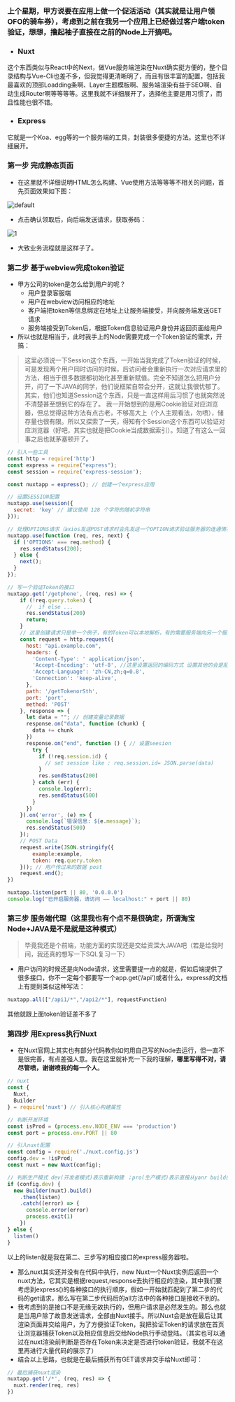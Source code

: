 ### 上个星期，甲方说要在应用上做一个促活活动（其实就是让用户领OFO的骑车券），考虑到之前在我另一个应用上已经做过客户端token验证，想想，撸起袖子直接在之前的Node上开搞吧。

- ### Nuxt
 这个东西类似与React中的Next，做Vue服务端渲染在Nuxt确实挺方便的，整个目录结构与Vue-Cli也差不多，但我觉得更清晰明了，而且有很丰富的配置，包括我最喜欢的顶部Loadding条啊、Layer主题模板啊、服务端渲染有益于SEO啊、自动生成Router啊等等等等。这里我就不详细展开了，选择他主要是用习惯了，而且性能也很不错。

- ### Express
它就是一个Koa、egg等的一个服务端的工具，封装很多便捷的方法。这里也不详细展开。

### 第一步 完成静态页面
+ 在这里就不详细说明HTML怎么构建、Vue使用方法等等等不相关的问题，首先页面效果如下图：

![default](https://user-images.githubusercontent.com/18693417/42724526-71f0ddde-87a6-11e8-94c7-4428932f7a37.png)

+ 点击确认领取后，向后端发送请求，获取券码：

![1](https://user-images.githubusercontent.com/18693417/42724542-d96e0de2-87a6-11e8-9f4e-cb05455035f5.png)

+ 大致业务流程就是这样子了。

### 第二步 基于webview完成token验证
+ 甲方公司的token是怎么给到用户的呢？
    - 用户登录客服端
    - 用户在webview访问相应的地址
    - 客户端把token等信息绑定在地址上让服务端接受，并向服务端发送GET请求
    - 服务端接受到Token后，根据Token信息验证用户身份并返回页面给用户
+ 所以也就是相当于，此时我手上的Node需要完成一个Token验证的需求，开搞：

> 这里必须说一下Session这个东西，一开始当我完成了Token验证的时候，可是发现两个用户同时访问的时候，后访问者会重新执行一次对应请求里的方法，相当于很多数据都初始化甚至重新赋值。完全不知道怎么把用户分开，问了一下JAVA的同学，他们说框架自带会分开，这就让我很忧郁了。其实，他们也知道Session这个东西，只是一直这样用后习惯了也就突然说不清楚甚至想到它的存在了。
我一开始想到的是用Cookie验证对应浏览器，但总觉得这种方法有点古老，不够高大上（个人主观看法，勿喷），储存量也很有限。所以又探索了一天，得知有个Session这个东西可以验证对应浏览器（好吧，其实也就是把Cookie当成数据索引）。知道了有这么一回事之后也就茅塞顿开了。

```js
// 引入一些工具
const http = require('http')
const express = require("express");
const session = require('express-session');

const nuxtapp = express(); // 创建一个express应用

// 设置SESSION配置
nuxtapp.use(session({
  secret: 'key' // 建议使用 128 个字符的随机字符串 
}));

// 处理OPTIONS请求（axios发送POST请求时会先发送一个OPTION请求验证服务器的连通情况）
nuxtapp.use(function (req, res, next) {
  if ('OPTIONS' === req.method) {
    res.sendStatus(200);
  } else {
    next();
  }
});

// 写一个验证Token的接口
nuxtapp.get('/getphone', (req, res) => {
    if (!req.query.token) {
      //  if else ...
      res.sendStatus(200)
      return;
    }
    // 这里创建请求只是举一个例子，有的Token可以本地解析，有的需要服务端向另一个服务端请求解析。（参考微信）
    const request = http.request({
      host: "api.example.com",
      headers: {
        'Content-Type': ' application/json',
        'Accept-Encoding': 'utf-8', //这里设置返回的编码方式 设置其他的会是乱码
        'Accept-Language': 'zh-CN,zh;q=0.8',
        'Connection': 'keep-alive',
      },
      path: '/getTokenorSth',
      port: 'port',
      method: 'POST'
    }, response => {
      let data = ""; // 创建变量记录数据
      response.on("data", function (chunk) {
        data += chunk
      })
      response.on("end", function () { // 设置seesion
        try {
          if (!req.session.id) {
            // set session like : req.session.id= JSON.parse(data)
          }
          res.sendStatus(200)
        } catch (err) {
          console.log(err);
          res.sendStatus(500)
        }
      })
    }).on('error', (e) => {
      console.log(`错误信息: ${e.message}`);
      res.sendStatus(500)
    });
    // POST Data
    request.write(JSON.stringify({
        example:example,
        token: req.query.token
    })); // 用户传过来的数据 post
    request.end();
})

nuxtapp.listen(port || 80, '0.0.0.0')
console.log("已开启服务器，请访问 —— localhost:" + port || 80)
```

### 第三步 服务端代理（这里我也有个点不是很确定，所谓淘宝Node+JAVA是不是就是这种模式）
> 毕竟我还是个前端，功能方面的实现还是交给资深大JAVA吧（若是给我时间，我还真的想写一下SQL复习一下）
+ 用户访问的时候还是向Node请求，这里需要提一点的就是，假如后端提供了很多接口，你不一定每个都要写一个app.get(‘/api’)或者什么，express的文档上有提到类似这种写法：

```js
nuxtapp.all(["/api1/*","/api2/*"], requestFunction)
```
其他就跟上面token验证差不多了

### 第四步 用Express执行Nuxt
+ 在Nuxt官网上其实也有部分代码教你如何用自己写的Node去运行，但一直不是很完善，有点差强人意。我在这里就补充一下我的理解，**哪里写得不对，请尽管喷，谢谢喷我的每一个人**。

```js
// nuxt
const {
  Nuxt,
  Builder
} = require('nuxt') // 引入核心构建属性

// 判断开发环境
const isProd = (process.env.NODE_ENV === 'production')
const port = process.env.PORT || 80

// 引入nuxt配置
const config = require('./nuxt.config.js')
config.dev = !isProd;
const nuxt = new Nuxt(config);

// 判断生产模式 dev(开发者模式)表示重新构建 ；pro(生产模式)表示直接从yanr build的文件直接执行
if (config.dev) {
  new Builder(nuxt).build()
    .then(listen)
    .catch((error) => {
      console.error(error)
      process.exit(1)
    })
} else {
  listen()
}
```
以上的listen就是我在第二、三步写的相应接口的express服务器啦。
+ 那么nuxt其实还并没有在代码中执行，new Nuxt一个Nuxt实例后返回一个nuxt方法，它其实是根据request,response去执行相应的渲染，其中我们要考虑到express()的各种接口的执行顺序，假如一开始就匹配到了第二步的代码的get请求，那么写在第二步代码后的all方法中的各种接口是接收不到的。
+ 我考虑到的是接口不是无缘无故执行的，但用户请求是必然发生的。那么也就是当用户除了故意发送请求，全部由Nuxt接手。所以Nuxt会是放在最后让其渲染页面并交给用户，为了方便验证Token，我把验证Token的请求放在首页让浏览器捕获Token以及相应信息后交给Node执行手动登陆。（其实也可以通过在nuxt渲染前判断是否存在Token来决定是否进行token验证，我就不在这里再进行大量代码的展示了）
+ 结合以上思路，也就是在最后捕获所有GET请求并交手给Nuxt即可：

```js
// 最后捕获nuxt渲染
nuxtapp.get('/*', (req, res) => {
  nuxt.render(req, res)
})
```


